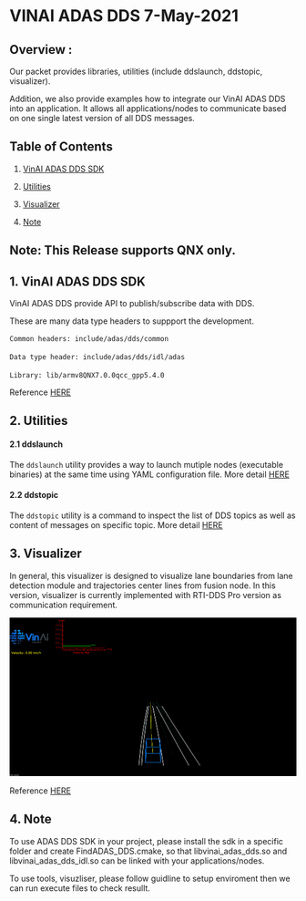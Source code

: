 # VINAI ADAS DDS 7-May-2021

## Overview :

Our packet provides libraries, utilities (include ddslaunch, ddstopic, visualizer).

Addition, we also provide examples how to integrate our VinAI ADAS DDS into an application. It allows all applications/nodes to communicate based on one single latest version of all DDS messages. 

## Table of Contents

1. [VinAI ADAS DDS SDK](#vinai-adas-dds)

2. [Utilities](#tools)

3. [Visualizer](#visualizer)

4. [Note](#note)

## Note: This Release supports QNX only.

## <a id="vinai-adas-dds">1. VinAI ADAS DDS SDK</a>

VinAI ADAS DDS provide API to publish/subscribe data with DDS.

These are many data type headers to suppport the development.

```
Common headers: include/adas/dds/common

Data type header: include/adas/dds/idl/adas

Library: lib/armv8QNX7.0.0qcc_gpp5.4.0
```

Reference [HERE](./vinai-adas-dds/vinai-adas-dds-sdk/README.md)

## <a id="tools">2. Utilities</a>

#### 2.1 ddslaunch

The `ddslaunch` utility provides a way to launch mutiple nodes (executable binaries) at the same time using YAML configuration file. More detail [HERE](./vinai-adas-dds/utilities/ddslaunch/README.md)

#### 2.2 ddstopic

The `ddstopic` utility is a command to inspect the list of DDS topics as well as content of messages on specific topic. More detail [HERE](./vinai-adas-dds/utilities/ddstopic/README.md)

## <a id="visualizer">3. Visualizer</a>

In general, this visualizer is designed to visualize lane boundaries from lane detection module and trajectories center lines from fusion node. In this version, visualizer is currently implemented with RTI-DDS Pro version as communication requirement.

![visualizer_image](vinai-adas-dds/visualizer/bin/png/visualizer_display.png)

Reference [HERE](./vinai-adas-dds/visualizer/README.md)

## <a id="note">4. Note</a>

To use ADAS DDS SDK in your project, please install the sdk in a specific folder and create FindADAS\_DDS.cmake, so that libvinai\_adas\_dds.so and libvinai\_adas\_dds\_idl.so can be linked with your applications/nodes.

To use tools, visuzliser, please follow guidline to setup enviroment then we can run execute files to check resullt.

